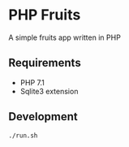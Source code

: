 # PHP Fruits

A simple fruits app written in PHP

## Requirements

- PHP 7.1
- Sqlite3 extension

## Development

```bash
./run.sh
```
